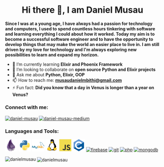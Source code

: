 <h1 align="center">Hi there 👋, I am Daniel Musau</h1>

**Since I was at a young age, I have always had a passion for technology and computers, I used to spend countless hours tinkering with software and learning everything I could about how it worked. Today my aim is to become a successful software engineer and to have the opportunity to develop things that may make the world an easier place to live in. I am still driven by my love for technology and I'm always exploring new possibilities to learn and expand my horizon.**


- 🌱 I’m currently learning **Elixir and Phoenix Framework**
- 👯 I’m looking to collaborate on **open source Python and Elixir projects**
- 💬 Ask me about **Python, Elixir, OOP**
- 📫 How to reach me: **musaudanielmbithi@gmail.com**
- ⚡ Fun fact: **Did you know that a day in Venus is longer than a year on Venus?**

<h3 align="left">Connect with me:</h3>
<p align="left">
  <a href="https://www.linkedin.com/in/daniel-musau/"><img align="center" src="https://raw.githubusercontent.com/rahuldkjain/github-profile-readme-generator/master/src/images/icons/Social/linked-in-alt.svg" alt="daniel-musau" height="30" width="40" /></a>
  <a href="https://dannymusau.medium.com/"><img align="center" src="https://img.icons8.com/arcade/64/medium-logo.png" alt="daniel-musau-medium" height="30" width="40" /></a>
</p>


<h3 align="left">Languages and Tools:</h3>
<p align="left">
  <a href="https://elixir-lang.org"><img src="https://raw.githubusercontent.com/devicons/devicon/master/icons/elixir/elixir-original.svg" alt="elixir" width="40" height="40"/></a>
  <a href="https://www.python.org"><img src="https://raw.githubusercontent.com/devicons/devicon/master/icons/python/python-original.svg" alt="python" width="40" height="40"/></a>
  <a href="https://www.mysql.com/"><img src="https://raw.githubusercontent.com/devicons/devicon/master/icons/mysql/mysql-original-wordmark.svg" alt="mysql" width="40" height="40"/></a>
  <a href="https://www.linux.org/"><img src="https://raw.githubusercontent.com/devicons/devicon/master/icons/linux/linux-original.svg" alt="linux" width="40" height="40"/></a>
  <a href="https://developer.mozilla.org/en-US/docs/Web/JavaScript"><img src="https://raw.githubusercontent.com/devicons/devicon/master/icons/javascript/javascript-original.svg" alt="javascript" width="40" height="40"/></a>
  <a href="https://www.cprogramming.com/"><img src="https://raw.githubusercontent.com/devicons/devicon/master/icons/c/c-original.svg" alt="c" width="40" height="40"/></a>
  <a href="https://firebase.google.com/"><img src="https://www.vectorlogo.zone/logos/firebase/firebase-icon.svg" alt="firebase" width="40" height="40"/></a>
  <a href="https://git-scm.com/"><img src="https://www.vectorlogo.zone/logos/git-scm/git-scm-icon.svg" alt="git" width="40" height="40"/></a>
  <a href="https://www.php.net/"><img src="https://www.vectorlogo.zone/logos/php/php-horizontal.svg" alt="php" width="40" height="40"/></a>
  <a href="https://www.mongodb.com/"><img src="https://www.vectorlogo.zone/logos/mongodb/mongodb-ar21.svg" alt="mongodb" width="40" height="40"/></a>
</p>


<p><img align="left" src="https://github-readme-stats.vercel.app/api/top-langs?username=danielmusau&show_icons=true&locale=en&layout=compact" alt="danielmusau" /></p>

<p>&nbsp;<img align="center" src="https://github-readme-stats.vercel.app/api?username=danielmusau&show_icons=true&locale=en" alt="danielmusau" /></p>
